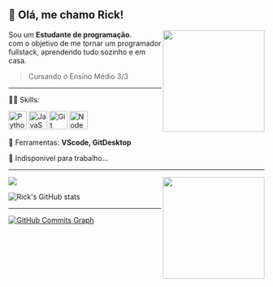 ## 🤎 Olá, me chamo <strong>Rick!</strong>

<img src="https://media2.giphy.com/media/lP8xu5t2DLGG045H8F/giphy.gif?cid=790b7611444e7ddc9b17bd6021eaa63c4e697cf1c3b84a0b&rid=giphy.gif&ct=s" min-width="400px" max-width="400px" width="200px" align="right">

<p align="left"> 
  Sou um <strong>Estudante de programação</strong>.<br> com o objetivo de me tornar um programador fullstack,
  aprendendo tudo sozinho e em casa.
</p>

> Cursando o Ensino Médio    3/3

-----

<p align="left">
  🐱‍💻 Skills: <p align="left">
<a href="https://www.python.org/" target="_blank" rel="noreferrer"><img src="https://raw.githubusercontent.com/danielcranney/readme-generator/main/public/icons/skills/python-colored.svg" width="36" height="36" alt="Python" /></a>
<a href="https://developer.mozilla.org/en-US/docs/Web/JavaScript" target="_blank" rel="noreferrer"><img src="https://raw.githubusercontent.com/danielcranney/readme-generator/main/public/icons/skills/javascript-colored.svg" width="36" height="36" alt="JavaScript" /></a>
<a href="https://git-scm.com/" target="_blank" rel="noreferrer"><img src="https://raw.githubusercontent.com/danielcranney/readme-generator/main/public/icons/skills/git-colored.svg" width="36" height="36" alt="Git" /></a>
<a href="https://nodejs.org/en/" target="_blank" rel="noreferrer"><img src="https://raw.githubusercontent.com/danielcranney/readme-generator/main/public/icons/skills/nodejs-colored.svg" width="36" height="36" alt="NodeJS" /></a>
</p>
</p>

 

<p align="left">
  💼 Ferramentas: <strong> VScode, GitDesktop</strong>
</p>



<p align="left">
  💌 Indisponível para trabalho...
</p>


-----
<img src="https://media.tenor.com/FRn-KmK1r5YAAAAC/cat-work-it.gif" min-width="800px" max-width="400px" width="200px" align="right">
<a href="http://www.github.com/LuisHRick"><img src="https://github-readme-streak-stats.herokuapp.com/?user=LuisHRick&stroke=ffffff&background=27272a&ring=f97316&fire=f97316&currStreakNum=ffffff&currStreakLabel=f97316&sideNums=ffffff&sideLabels=ffffff&dates=ffffff&hide_border=true" /></a>

![Rick's GitHub stats](https://github-readme-stats.vercel.app/api?username=luishrick&count_private=true&show_icons=true&theme=darcula) 



-----
<a href="http://www.github.com/LuisHRick"><img src="https://github-readme-activity-graph.cyclic.app/graph?username=LuisHRick&bg_color=27272a&color=ffffff&line=f97316&point=ffffff&area_color=27272a&area=true&hide_border=true&custom_title=GitHub%20Commits%20Graph" alt="GitHub Commits Graph" /></a>
